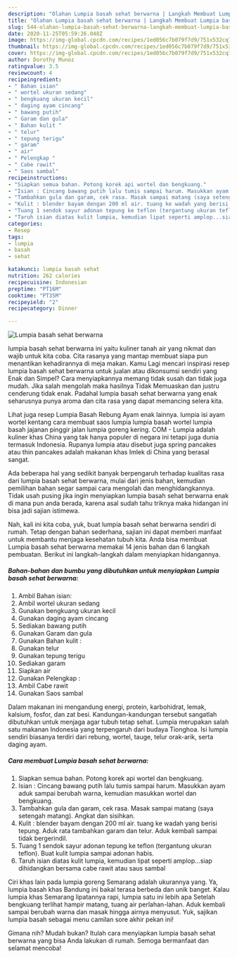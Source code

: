 ```yaml
---
description: "Olahan Lumpia basah sehat berwarna | Langkah Membuat Lumpia basah sehat berwarna Yang Paling Enak"
title: "Olahan Lumpia basah sehat berwarna | Langkah Membuat Lumpia basah sehat berwarna Yang Paling Enak"
slug: 544-olahan-lumpia-basah-sehat-berwarna-langkah-membuat-lumpia-basah-sehat-berwarna-yang-paling-enak
date: 2020-11-25T05:59:26.048Z
image: https://img-global.cpcdn.com/recipes/1ed056c7b079f7d9/751x532cq70/lumpia-basah-sehat-berwarna-foto-resep-utama.jpg
thumbnail: https://img-global.cpcdn.com/recipes/1ed056c7b079f7d9/751x532cq70/lumpia-basah-sehat-berwarna-foto-resep-utama.jpg
cover: https://img-global.cpcdn.com/recipes/1ed056c7b079f7d9/751x532cq70/lumpia-basah-sehat-berwarna-foto-resep-utama.jpg
author: Dorothy Munoz
ratingvalue: 3.5
reviewcount: 4
recipeingredient:
- " Bahan isian"
- " wortel ukuran sedang"
- " bengkuang ukuran kecil"
- " daging ayam cincang"
- " bawang putih"
- " Garam dan gula"
- " Bahan kulit "
- " telur"
- " tepung terigu"
- " garam"
- " air"
- " Pelengkap "
- " Cabe rawit"
- " Saos sambal"
recipeinstructions:
- "Siapkan semua bahan. Potong korek api wortel dan bengkuang."
- "Isian : Cincang bawang putih lalu tumis sampai harum. Masukkan ayam aduk sampai berubah warna, kemudian masukkan wortel dan bengkuang."
- "Tambahkan gula dan garam, cek rasa. Masak sampai matang (saya setengah matang). Angkat dan sisihkan."
- "Kulit : blender bayam dengan 200 ml air. tuang ke wadah yang berisi tepung. Aduk rata tambahkan garam dan telur. Aduk kembali sampai tidak bergerindil."
- "Tuang 1 sendok sayur adonan tepung ke teflon (tergantung ukuran teflon). Buat kulit lumpia sampai adonan habis."
- "Taruh isian diatas kulit lumpia, kemudian lipat seperti amplop...siap dihidangkan bersama cabe rawit atau saus sambal"
categories:
- Resep
tags:
- lumpia
- basah
- sehat

katakunci: lumpia basah sehat 
nutrition: 262 calories
recipecuisine: Indonesian
preptime: "PT16M"
cooktime: "PT35M"
recipeyield: "2"
recipecategory: Dinner

---
```



![Lumpia basah sehat berwarna](https://img-global.cpcdn.com/recipes/1ed056c7b079f7d9/751x532cq70/lumpia-basah-sehat-berwarna-foto-resep-utama.jpg)


lumpia basah sehat berwarna ini yaitu kuliner tanah air yang nikmat dan wajib untuk kita coba. Cita rasanya yang mantap membuat siapa pun menantikan kehadirannya di meja makan.
Kamu Lagi mencari inspirasi resep lumpia basah sehat berwarna untuk jualan atau dikonsumsi sendiri yang Enak dan Simpel? Cara menyiapkannya memang tidak susah dan tidak juga mudah. Jika salah mengolah maka hasilnya Tidak Memuaskan dan justru cenderung tidak enak. Padahal lumpia basah sehat berwarna yang enak seharusnya punya aroma dan cita rasa yang dapat memancing selera kita.

Lihat juga resep Lumpia Basah Rebung Ayam enak lainnya. lumpia isi ayam wortel kentang cara membuat saos lumpia lumpia basah wortel lumpia basah jajanan pinggir jalan lumpia goreng kering. COM - Lumpia adalah kuliner khas China yang tak hanya populer di negara ini tetapi juga dunia termasuk Indonesia. Rupanya lumpia atau disebut juga spring pancakes atau thin pancakes adalah makanan khas Imlek di China yang berasal sangat.

Ada beberapa hal yang sedikit banyak berpengaruh terhadap kualitas rasa dari lumpia basah sehat berwarna, mulai dari jenis bahan, kemudian pemilihan bahan segar sampai cara mengolah dan menghidangkannya. Tidak usah pusing jika ingin menyiapkan lumpia basah sehat berwarna enak di mana pun anda berada, karena asal sudah tahu triknya maka hidangan ini bisa jadi sajian istimewa.


Nah, kali ini kita coba, yuk, buat lumpia basah sehat berwarna sendiri di rumah. Tetap dengan bahan sederhana, sajian ini dapat memberi manfaat untuk membantu menjaga kesehatan tubuh kita. Anda bisa membuat Lumpia basah sehat berwarna memakai 14 jenis bahan dan 6 langkah pembuatan. Berikut ini langkah-langkah dalam menyiapkan hidangannya.

<!--inarticleads1-->

##### Bahan-bahan dan bumbu yang dibutuhkan untuk menyiapkan Lumpia basah sehat berwarna:

1. Ambil  Bahan isian:
1. Ambil  wortel ukuran sedang
1. Gunakan  bengkuang ukuran kecil
1. Gunakan  daging ayam cincang
1. Sediakan  bawang putih
1. Gunakan  Garam dan gula
1. Gunakan  Bahan kulit :
1. Gunakan  telur
1. Gunakan  tepung terigu
1. Sediakan  garam
1. Siapkan  air
1. Gunakan  Pelengkap :
1. Ambil  Cabe rawit
1. Gunakan  Saos sambal


Dalam makanan ini mengandung energi, protein, karbohidrat, lemak, kalsium, fosfor, dan zat besi. Kandungan-kandungan tersebut sangatlah dibutuhkan untuk menjaga agar tubuh tetap sehat. Lumpia merupakan salah satu makanan Indonesia yang terpengaruh dari budaya Tionghoa. Isi lumpia sendiri biasanya terdiri dari rebung, wortel, tauge, telur orak-arik, serta daging ayam. 

<!--inarticleads2-->

##### Cara membuat Lumpia basah sehat berwarna:

1. Siapkan semua bahan. Potong korek api wortel dan bengkuang.
1. Isian : Cincang bawang putih lalu tumis sampai harum. Masukkan ayam aduk sampai berubah warna, kemudian masukkan wortel dan bengkuang.
1. Tambahkan gula dan garam, cek rasa. Masak sampai matang (saya setengah matang). Angkat dan sisihkan.
1. Kulit : blender bayam dengan 200 ml air. tuang ke wadah yang berisi tepung. Aduk rata tambahkan garam dan telur. Aduk kembali sampai tidak bergerindil.
1. Tuang 1 sendok sayur adonan tepung ke teflon (tergantung ukuran teflon). Buat kulit lumpia sampai adonan habis.
1. Taruh isian diatas kulit lumpia, kemudian lipat seperti amplop...siap dihidangkan bersama cabe rawit atau saus sambal


Ciri khas lain pada lumpia goreng Semarang adalah ukurannya yang. Ya, lumpia basah khas Bandung ini bakal terasa berbeda dan unik banget. Kalau lumpia khas Semarang lipatannya rapi, lumpia satu ini lebih apa Setelah bengkuang terlihat hampir matang, tuang air perlahan-lahan. Aduk kembali sampai berubah warna dan masak hingga airnya menyusut. Yuk, sajikan lumpia basah sebagai menu camilan sore akhir pekan ini! 

Gimana nih? Mudah bukan? Itulah cara menyiapkan lumpia basah sehat berwarna yang bisa Anda lakukan di rumah. Semoga bermanfaat dan selamat mencoba!

